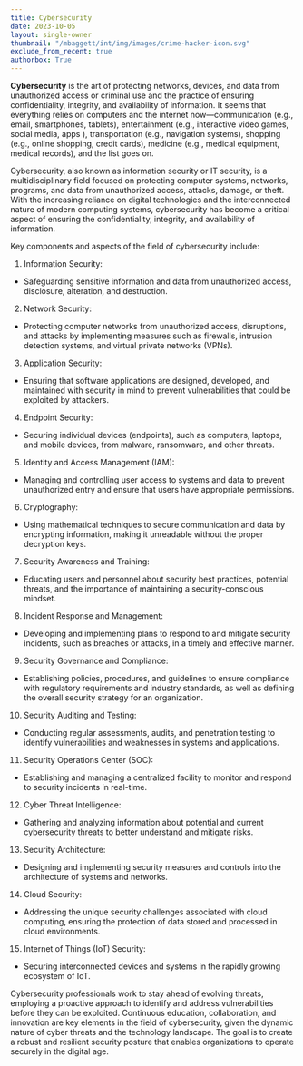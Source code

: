 ```yaml
---
title: Cybersecurity
date: 2023-10-05
layout: single-owner
thumbnail: "/mbaggett/int/img/images/crime-hacker-icon.svg"
exclude_from_recent: true
authorbox: True
---
```

**Cybersecurity** is the art of protecting networks, devices, and data from unauthorized access or criminal use and the practice of ensuring confidentiality, integrity, and availability of information. It seems that everything relies on computers and the internet now—communication (e.g., email, smartphones, tablets), entertainment (e.g., interactive video games, social media, apps ), transportation (e.g., navigation systems), shopping (e.g., online shopping, credit cards), medicine (e.g., medical equipment, medical records), and the list goes on. 
<!--more-->
Cybersecurity, also known as information security or IT security, is a multidisciplinary field focused on protecting computer systems, networks, programs, and data from unauthorized access, attacks, damage, or theft. With the increasing reliance on digital technologies and the interconnected nature of modern computing systems, cybersecurity has become a critical aspect of ensuring the confidentiality, integrity, and availability of information.

Key components and aspects of the field of cybersecurity include:

1. Information Security:
- Safeguarding sensitive information and data from unauthorized access, disclosure, alteration, and destruction.

2. Network Security:
- Protecting computer networks from unauthorized access, disruptions, and attacks by implementing measures such as firewalls, intrusion detection systems, and virtual private networks (VPNs).

3. Application Security:
- Ensuring that software applications are designed, developed, and maintained with security in mind to prevent vulnerabilities that could be exploited by attackers.

4. Endpoint Security:
- Securing individual devices (endpoints), such as computers, laptops, and mobile devices, from malware, ransomware, and other threats.

5. Identity and Access Management (IAM):
- Managing and controlling user access to systems and data to prevent unauthorized entry and ensure that users have appropriate permissions.

6. Cryptography:
- Using mathematical techniques to secure communication and data by encrypting information, making it unreadable without the proper decryption keys.

7. Security Awareness and Training:
- Educating users and personnel about security best practices, potential threats, and the importance of maintaining a security-conscious mindset.

8. Incident Response and Management:
- Developing and implementing plans to respond to and mitigate security incidents, such as breaches or attacks, in a timely and effective manner.

9. Security Governance and Compliance:
- Establishing policies, procedures, and guidelines to ensure compliance with regulatory requirements and industry standards, as well as defining the overall security strategy for an organization.

10. Security Auditing and Testing:
- Conducting regular assessments, audits, and penetration testing to identify vulnerabilities and weaknesses in systems and applications.

11. Security Operations Center (SOC):
- Establishing and managing a centralized facility to monitor and respond to security incidents in real-time.

12. Cyber Threat Intelligence:
- Gathering and analyzing information about potential and current cybersecurity threats to better understand and mitigate risks.

13. Security Architecture:
- Designing and implementing security measures and controls into the architecture of systems and networks.

14. Cloud Security:
- Addressing the unique security challenges associated with cloud computing, ensuring the protection of data stored and processed in cloud environments.

15. Internet of Things (IoT) Security:
- Securing interconnected devices and systems in the rapidly growing ecosystem of IoT.

Cybersecurity professionals work to stay ahead of evolving threats, employing a proactive approach to identify and address vulnerabilities before they can be exploited. Continuous education, collaboration, and innovation are key elements in the field of cybersecurity, given the dynamic nature of cyber threats and the technology landscape. The goal is to create a robust and resilient security posture that enables organizations to operate securely in the digital age.